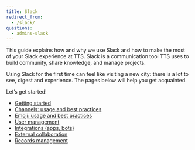 ```yaml
---
title: Slack
redirect_from:
  - /slack/
questions:
  - admins-slack
---
```

This guide explains how and why we use Slack and how to make the most of your Slack experience at TTS. Slack is a communication tool TTS uses to build community, share knowledge, and manage projects.

Using Slack for the first time can feel like visiting a new city: there is a lot to see, digest and experience. The pages below will help you get acquainted. 

Let’s get started!

- [Getting started](getting-started/)
- [Channels: usage and best practices](guidelines/)
- [Emoji: usage and best practices](emoji/)
- [User management](user-management/)
- [Integrations (apps, bots)](integrations/)
- [External collaboration](external-collaboration/)
- [Records management](records/)
